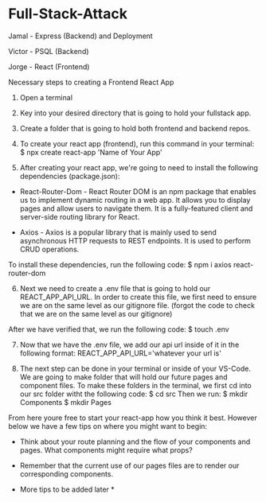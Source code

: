 # Full-Stack-Attack
Jamal - Express (Backend) and Deployment 










Victor - PSQL (Backend) 











Jorge - React (Frontend)

Necessary steps to creating a Frontend React App 

1) Open a terminal

2) Key into your desired directory that is going to hold your fullstack app.

3) Create a folder that is going to hold both frontend and backend repos. 

4) To create your react app (frontend), run this command in your terminal: 
 $ npx create react-app 'Name of Your App' 

5) After creating your react app, we're going to need to install the following dependencies (package.json): 

 * React-Router-Dom - React Router DOM is an npm package that enables us to implement dynamic routing in a web app. It allows you to display pages and allow users to navigate them. It is a fully-featured client and server-side routing library for React.

 * Axios - Axios is a popular library that is mainly used to send asynchronous HTTP requests to REST endpoints. It is used to perform CRUD operations.

To install these dependencies, run the following code: 
 $ npm i axios react-router-dom

6) Next we need to create a .env file that is going to hold our REACT_APP_API_URL. In order to create this file, we first need to ensure we are on the same level as our gitignore file. 
(forgot the code to check that we are on the same level as our gitignore)

After we have verified that, we run the following code: 
 $ touch .env

7) Now that we have the .env file, we add our api url inside of it in the following format: 
  REACT_APP_API_URL='whatever your url is'

8) The next step can be done in your terminal or inside of your VS-Code. We are going to make folder that will hold our future pages and component files. To make these folders in the terminal, we first cd into our src folder witht the following code: 
 $ cd src
Then we run: 
 $ mkdir Components
 $ mkdir Pages

From here youre free to start your react-app how you think it best. However below we have a few tips on where you might want to begin: 

* Think about your route planning and the flow of your components and pages. What components might require what props?

* Remember that the current use of our pages files are to render our corresponding components. 

* More tips to be added later *

